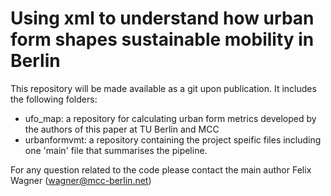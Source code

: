 # Using xml to understand how urban form shapes sustainable mobility in Berlin
    
This repository will be made available as a git upon publication. It includes the following folders:
- ufo_map: a repository for calculating urban form metrics developed by the authors of this paper at TU Berlin and MCC   
- urbanformvmt: a repository containing the project speific files including one 'main' file that summarises the pipeline.   
   
For any question related to the code please contact the main author Felix Wagner (wagner@mcc-berlin.net)

